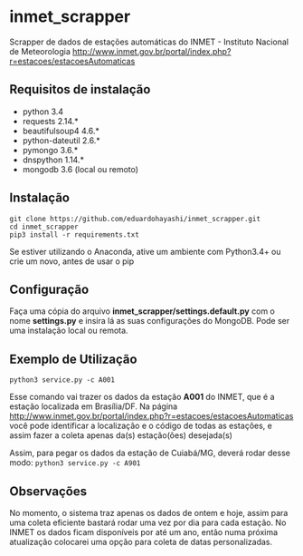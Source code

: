 # inmet_scrapper

Scrapper de dados de estações automáticas do INMET - Instituto Nacional de Meteorologia
http://www.inmet.gov.br/portal/index.php?r=estacoes/estacoesAutomaticas

## Requisitos de instalação
- python 3.4
- requests 2.14.*
- beautifulsoup4 4.6.*
- python-dateutil 2.6.*
- pymongo 3.6.*
- dnspython 1.14.*
- mongodb 3.6 (local ou remoto)

## Instalação 

```
git clone https://github.com/eduardohayashi/inmet_scrapper.git
cd inmet_scrapper
pip3 install -r requirements.txt
```
Se estiver utilizando o Anaconda, ative um ambiente com Python3.4+ ou crie um novo, antes de usar o pip


## Configuração
Faça uma cópia do arquivo **inmet_scrapper/settings.default.py** com o nome **settings.py** e insira lá as suas configurações do MongoDB. Pode ser uma instalação local ou remota.


## Exemplo de Utilização 
```python3 service.py -c A001```

Esse comando vai trazer os dados da estação **A001** do INMET, que é a estação localizada em Brasília/DF.
Na página http://www.inmet.gov.br/portal/index.php?r=estacoes/estacoesAutomaticas você pode identificar a localização e o código de todas as estações, e assim fazer a coleta apenas da(s) estação(ões) desejada(s)

Assim, para pegar os dados da estação de Cuiabá/MG, deverá rodar desse modo:
```python3 service.py -c A901```


## Observações
No momento, o sistema traz apenas os dados de ontem e hoje, assim para uma coleta eficiente bastará rodar uma vez por dia para cada estação.
No INMET os dados ficam disponíveis por até um ano, então numa próxima atualização colocarei uma opção para coleta de datas personalizadas.

